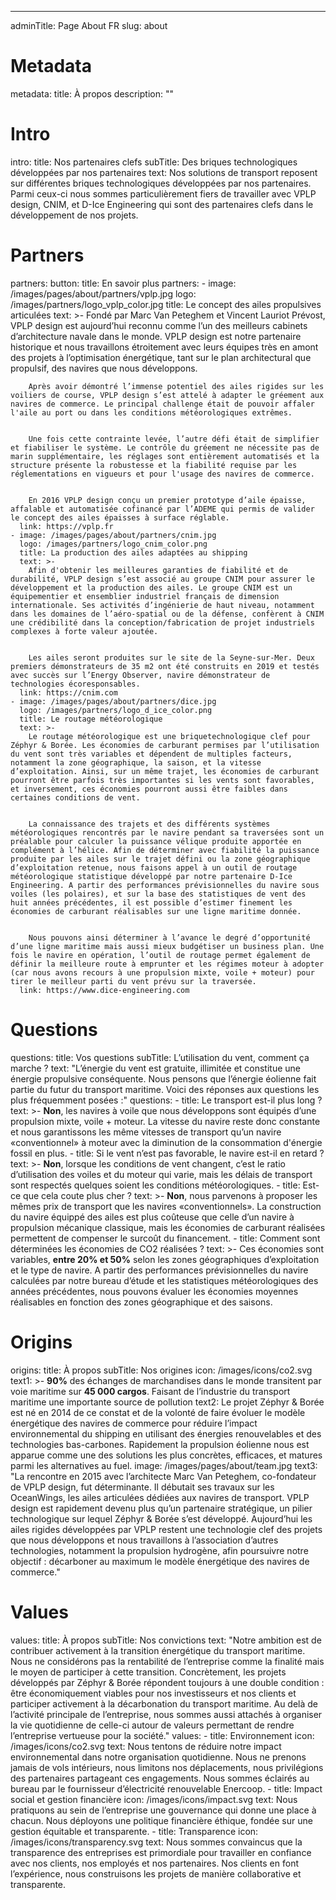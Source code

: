 ---
adminTitle: Page About FR
slug: about
# Metadata
metadata: 
  title: À propos
  description: ""
# Intro
intro:
  title: Nos partenaires clefs
  subTitle: Des briques technologiques développées par  nos partenaires 
  text: Nos solutions de transport reposent sur différentes briques technologiques développées par nos partenaires. Parmi ceux-ci nous sommes particulièrement fiers de travailler avec VPLP design, CNIM, et D-Ice Engineering qui sont des partenaires clefs dans le développement de nos projets.
# Partners
partners:
  button:
    title: En savoir plus
  partners: 
    - image: /images/pages/about/partners/vplp.jpg
      logo: /images/partners/logo_vplp_color.jpg
      title: Le concept des ailes propulsives articulées
      text: >-
        Fondé par Marc Van Peteghem et Vincent Lauriot Prévost, VPLP design est aujourd’hui reconnu comme l’un des meilleurs cabinets d’architecture navale dans le monde. VPLP design est notre partenaire historique et nous travaillons étroitement avec leurs équipes très en amont des projets à l’optimisation énergétique, tant sur le plan architectural que propulsif, des navires que nous développons.
        
        
        Après avoir démontré l’immense potentiel des ailes rigides sur les voiliers de course, VPLP design s’est attelé à adapter le gréement aux navires de commerce. Le principal challenge était de pouvoir affaler l'aile au port ou dans les conditions météorologiques extrêmes.
        
        
        Une fois cette contrainte levée, l’autre défi était de simplifier et fiabiliser le système. Le contrôle du gréement ne nécessite pas de marin supplémentaire, les réglages sont entièrement automatisés et la structure présente la robustesse et la fiabilité requise par les réglementations en vigueurs et pour l'usage des navires de commerce.
        
        
        En 2016 VPLP design conçu un premier prototype d’aile épaisse, affalable et automatisée cofinancé par l’ADEME qui permis de valider le concept des ailes épaisses à surface réglable.
      link: https://vplp.fr
    - image: /images/pages/about/partners/cnim.jpg
      logo: /images/partners/logo_cnim_color.png
      title: La production des ailes adaptées au shipping
      text: >-
        Afin d'obtenir les meilleures garanties de fiabilité et de durabilité, VPLP design s’est associé au groupe CNIM pour assurer le développement et la production des ailes. Le groupe CNIM est un équipementier et ensemblier industriel français de dimension internationale. Ses activités d’ingénierie de haut niveau, notamment dans les domaines de l’aéro-spatial ou de la défense, confèrent à CNIM une crédibilité dans la conception/fabrication de projet industriels complexes à forte valeur ajoutée.
        
        
        Les ailes seront produites sur le site de la Seyne-sur-Mer. Deux premiers démonstrateurs de 35 m2 ont été construits en 2019 et testés avec succès sur l’Energy Observer, navire démonstrateur de technologies écoresponsables.
      link: https://cnim.com
    - image: /images/pages/about/partners/dice.jpg
      logo: /images/partners/logo_d_ice_color.png
      title: Le routage météorologique
      text: >-
        Le routage météorologique est une briquetechnologique clef pour Zéphyr & Borée. Les économies de carburant permises par l’utilisation du vent sont très variables et dépendent de multiples facteurs, notamment la zone géographique, la saison, et la vitesse d’exploitation. Ainsi, sur un même trajet, les économies de carburant pourront être parfois très importantes si les vents sont favorables, et inversement, ces économies pourront aussi être faibles dans certaines conditions de vent.
        
        
        La connaissance des trajets et des différents systèmes météorologiques rencontrés par le navire pendant sa traversées sont un préalable pour calculer la puissance vélique produite apportée en complément à l’hélice. Afin de déterminer avec fiabilité la puissance produite par les ailes sur le trajet défini ou la zone géographique d’exploitation retenue, nous faisons appel à un outil de routage météorologique statistique développé par notre partenaire D-Ice Engineering. A partir des performances prévisionnelles du navire sous voiles (les polaires), et sur la base des statistiques de vent des huit années précédentes, il est possible d’estimer finement les économies de carburant réalisables sur une ligne maritime donnée.
        
        
        Nous pouvons ainsi déterminer à l’avance le degré d’opportunité d’une ligne maritime mais aussi mieux budgétiser un business plan. Une fois le navire en opération, l’outil de routage permet également de définir la meilleure route à emprunter et les régimes moteur à adopter (car nous avons recours à une propulsion mixte, voile + moteur) pour tirer le meilleur parti du vent prévu sur la traversée.
      link: https://www.dice-engineering.com
# Questions
questions:
  title: Vos questions
  subTitle: L’utilisation du vent, comment ça marche ? 
  text: "L’énergie du vent est gratuite, illimitée et constitue une énergie propulsive conséquente. Nous pensons que l’énergie éolienne fait partie du futur du transport maritime. Voici des réponses aux questions les plus fréquemment posées :"
  questions: 
    - title: Le transport est-il plus long ?
      text: >-
        **Non**, les navires à voile que nous développons sont équipés d’une propulsion mixte, voile + moteur. La vitesse du navire reste donc constante et nous garantissons les même vitesses de transport qu’un navire «conventionnel» à moteur avec la diminution de la consommation d'énergie fossil en plus.
    - title: Si le vent n’est pas favorable, le navire est-il en retard ?
      text: >-
        **Non**, lorsque les conditions de vent changent, c’est le ratio d’utilisation des voiles et du moteur qui varie, mais les délais de transport sont respectés quelques soient les conditions météorologiques.
    - title: Est-ce que cela coute plus cher ?
      text: >-
        **Non**, nous parvenons à proposer les mêmes prix de transport que les navires «conventionnels». La construction du navire équippé des ailes est plus coûteuse que celle d’un navire à propulsion mécanique classique, mais les économies de carburant réalisées permettent de compenser le surcoût du financement.
    - title: Comment sont déterminées les économies de CO2 réalisées ? 
      text: >-
        Ces économies sont variables, **entre 20% et 50%** selon les zones géographiques d’exploitation et le type de navire. A partir des performances prévisionnelles du navire calculées par notre bureau d’étude et les statistiques météorologiques des années précédentes, nous pouvons évaluer les économies moyennes réalisables en fonction des zones géographique et des saisons.              
# Origins
origins:
  title: À propos
  subTitle: Nos origines
  icon: /images/icons/co2.svg
  text1: >-
    **90%** des échanges de marchandises dans le monde transitent par voie maritime sur **45 000 cargos**. Faisant de l’industrie du transport maritime une importante source de pollution
  text2: Le projet Zéphyr & Borée est né en 2014 de ce constat et de la volonté de faire évoluer le modèle énergétique des navires de commerce pour réduire l’impact environnemental du shipping en utilisant des énergies renouvelables et des technologies bas-carbones. Rapidement la propulsion éolienne nous est apparue comme une des solutions les plus concrètes, efficaces, et matures parmi les alternatives au fuel.
  image: /images/pages/about/team.jpg
  text3: "La rencontre en 2015 avec l’architecte Marc Van Peteghem, co-fondateur de VPLP design, fut déterminante. Il débutait ses travaux sur les OceanWings, les ailes articulées dédiées aux navires de transport. VPLP design est rapidement devenu plus qu’un partenaire stratégique, un pilier technologique sur lequel Zéphyr & Borée s’est développé. Aujourd’hui les ailes rigides développées par VPLP restent une technologie clef des projets que nous développons et nous travaillons à l’association d’autres technologies, notamment la propulsion hydrogène, afin poursuivre notre objectif : décarboner au maximum le modèle énergétique des navires de commerce."
# Values
values: 
  title: À propos
  subTitle: Nos convictions
  text: "Notre ambition est de contribuer activement à la transition énergétique du transport maritime. Nous ne considérons pas la rentabilité de l’entreprise comme la finalité mais le moyen de participer à cette transition. Concrètement, les projets développés par Zéphyr & Borée répondent toujours à une double condition : être économiquement viables pour nos investisseurs et nos clients et participer activement à la décarbonation du transport maritime. Au delà de l’activité principale de l’entreprise, nous sommes aussi attachés à organiser la vie quotidienne de celle-ci autour de valeurs permettant de rendre l’entreprise vertueuse pour la société."
  values: 
    - title: Environnement
      icon: /images/icons/co2.svg
      text: Nous tentons de réduire notre impact environnemental dans notre organisation quotidienne. Nous ne prenons jamais de vols intérieurs, nous limitons nos déplacements, nous privilégions des partenaires partageant ces engagements. Nous sommes éclairés au bureau par le fournisseur d’électricité renouvelable Enercoop. 
    - title: Impact social  et gestion financière
      icon: /images/icons/impact.svg
      text: Nous pratiquons au sein de l’entreprise une gouvernance qui donne une place à chacun. Nous déployons une politique financière éthique, fondée sur une gestion équitable et transparente.
    - title: Transparence
      icon: /images/icons/transparency.svg
      text: Nous sommes convaincus que la transparence des entreprises est primordiale pour travailler en confiance avec nos clients, nos employés et nos partenaires. Nos clients en font l’expérience, nous construisons les projets de manière collaborative et transparente.